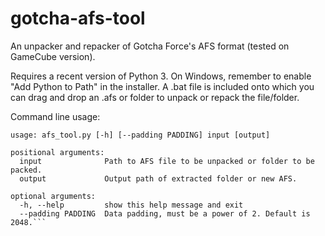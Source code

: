 # gotcha-afs-tool
An unpacker and repacker of Gotcha Force's AFS format (tested on GameCube version).

Requires a recent version of Python 3. On Windows, remember to enable "Add Python to Path" in the installer.
A .bat file is included onto which you can drag and drop an .afs or folder to unpack or repack the file/folder.

Command line usage:
```
usage: afs_tool.py [-h] [--padding PADDING] input [output]

positional arguments:
  input              Path to AFS file to be unpacked or folder to be packed.
  output             Output path of extracted folder or new AFS.

optional arguments:
  -h, --help         show this help message and exit
  --padding PADDING  Data padding, must be a power of 2. Default is 2048.```
